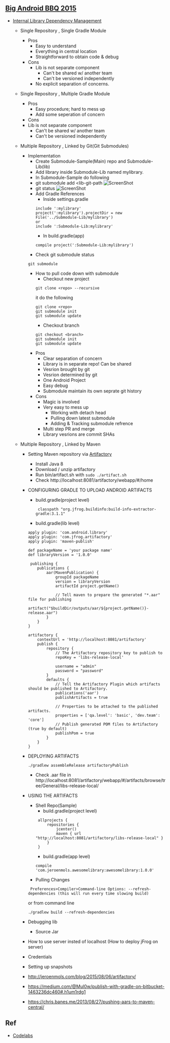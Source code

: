 ## [Big Android BBQ 2015](https://www.youtube.com/playlist?list=PLWz5rJ2EKKc_HyE1QX9heAgTPdAMqc50z)
 - [Internal Library Dependency Management](https://www.youtube.com/watch?v=EsOTPNAaH6o&index=6&list=PLNBb8OktVDKujbHIudyFzvLOmKQTFjCAs)
    - Single Repository , Single Gradle Module
        - Pros
            - Easy to understand
            - Everything in central location
            - Straightforward to  obtain code & debug
        - Cons
            - Lib is not separate component
                - Can't be shared w/ another team
                - Can't be versioned independently
            - No explicit separation of concerns.
    - Single Repository , Multiple Gradle Module
        - Pros
            - Easy procedure; hard to mess up
            - Add some seperation of concern
        - Cons
         - Lib is not separate component
            - Can't be shared w/ another team
            - Can't be versioned independently
    - Multiple Repository , Linked by Git(Git Submodules)
        - Implementation
            - Create Submodule-Sample(Main) repo and  Submodule-Lib(lib)
            - Add library inside Submodule-Lib named mylibrary.
            - In Submodule-Sample do following
            - git submodule add <lib-git-path
            ![ScreenShot](/screenshots/submodule/submodule-add.png)
            - git status
             ![ScreenShot](/screenshots/submodule/git-status.png)
            - Add Gradle References
                - Inside settings.gradle
                ```
                include ':mylibrary'
                project(':mylibrary').projectDir = new File('../Submodule-Lib/mylibrary')
                or
                include ':Submodule-Lib:mylibrary'
                ```
                - In build.gradle(app)
                ```
                compile project(':Submodule-Lib:mylibrary')
                ```
            - Check git submodule status
            ```
            git submodule
            ```
            - How to pull code down with submodule
                - Checkout new project
                ```
                git clone <repo> --recursive
                ```
                it do the following
                ```
                git clone <repo>
                git submodule init
                git submodule update
                ```
                - Checkout branch
                ```
                git checkout <branch>
                git submodule init
                git submodule update
                ```
            - Pros
                - Clear separation of concern
                - Library is in separate repo! Can be shared
                - Vesrion brought by git
                - Vesrion determined by git
                - One Android Project
                - Easy debug
                - Submodule maintain its own seprate git history
            - Cons
                - Magic is involved
                - Very easy to mess up
                    - Working with detach head
                    - Pulling down latest submodule
                    - Adding & Tracking submodule refrence
                - Multi step PR and merge
                - Library vesrions are commit SHAs

    - Multiple Repository , Linked by Maven

        - Setting Maven repository via [Artifactory](https://www.jfrog.com/open-source/)
            - Install Java 8
            - Download / unzip artifactory
            - Run bin/artifact.sh with `sudo ./artifact.sh`
            - Check http://localhost:8081/artifactory/webapp/#/home

        - CONFIGURING GRADLE TO UPLOAD ANDROID ARTIFACTS
            - build.gradle(project level)
                ```
                 classpath "org.jfrog.buildinfo:build-info-extractor-gradle:3.1.1"
                ```
            - build.gradle(lib level)

            ```
            apply plugin: 'com.android.library'
            apply plugin: 'com.jfrog.artifactory'
            apply plugin: 'maven-publish'

            def packageName = 'your package name'
            def libraryVersion = '1.0.0'
            ```

            ```
             publishing {
                publications {
                    aar(MavenPublication) {
                        groupId packageName
                        version = libraryVersion
                        artifactId project.getName()

                        // Tell maven to prepare the generated "*.aar" file for publishing
                        artifact("$buildDir/outputs/aar/${project.getName()}-release.aar")
                    }
                }
            }

            artifactory {
                contextUrl = 'http://localhost:8081/artifactory'
                publish {
                    repository {
                        // The Artifactory repository key to publish to
                        repoKey = 'libs-release-local'

                        username = "admin"
                        password = "password"
                    }
                    defaults {
                        // Tell the Artifactory Plugin which artifacts should be published to Artifactory.
                        publications('aar')
                        publishArtifacts = true

                        // Properties to be attached to the published artifacts.
                        properties = ['qa.level': 'basic', 'dev.team': 'core']
                        // Publish generated POM files to Artifactory (true by default)
                        publishPom = true
                    }
                }
            }
            ```

        - DEPLOYING ARTIFACTS
            ```
            ./gradlew assembleRelease artifactoryPublish
            ```
            - Check .aar file in http://localhost:8081/artifactory/webapp/#/artifacts/browse/tree/General/libs-release-local/

        - USING THE ARTIFACTS
            - Shell Repo(Sample)
                - build.gradle(project level)
                ```
                 allprojects {
                     repositories {
                         jcenter()
                         maven { url "http://localhost:8081/artifactory/libs-release-local" }
                     }
                 }
                ```
                - build.gradle(app level)
                ```
                compile 'com.jeroenmols.awesomelibrary:awesomelibrary:1.0.0'
                ```
            - Pulling Changes
            ```
             Preferences>Compiler>Command-line Options: --refresh-dependencies (this will run every time slowing build)
            ```

             or from command line
            ```
            ./gradlew build --refresh-dependencies
            ```

        - Debugging lib
          - Source Jar
        - How to use server insted of localhost (How to deploy jFrog on server)
        - Credentials
        - Setting up snapshots




        - http://jeroenmols.com/blog/2015/08/06/artifactory/
        - https://medium.com/@Mul0w/publish-with-gradle-on-bitbucket-1463236dc460#.h1um1rdg1
        - https://chris.banes.me/2013/08/27/pushing-aars-to-maven-central/


## Ref
 - [Codelabs](https://codelabs.developers.google.com/babbq-2015)
